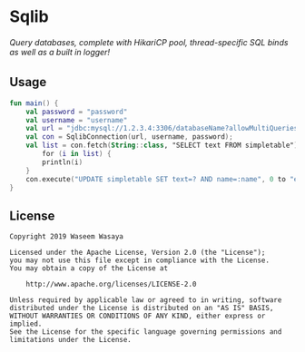 # Sqlib
###### Query databases, complete with HikariCP pool, thread-specific SQL binds as well as a built in logger!


## Usage
```kotlin
fun main() {
    val password = "password"
    val username = "username"
    val url = "jdbc:mysql://1.2.3.4:3306/databaseName?allowMultiQueries=true"
    val con = SqlibConnection(url, username, password);
    val list = con.fetch(String::class, "SELECT text FROM simpletable");
        for (i in list) {
        println(i)
    }
    con.execute("UPDATE simpletable SET text=? AND name=:name", 0 to "example", "name" to "John")
}
```


## License

    Copyright 2019 Waseem Wasaya
    
    Licensed under the Apache License, Version 2.0 (the "License");
    you may not use this file except in compliance with the License.
    You may obtain a copy of the License at
    
        http://www.apache.org/licenses/LICENSE-2.0
    
    Unless required by applicable law or agreed to in writing, software
    distributed under the License is distributed on an "AS IS" BASIS,
    WITHOUT WARRANTIES OR CONDITIONS OF ANY KIND, either express or implied.
    See the License for the specific language governing permissions and
    limitations under the License.
